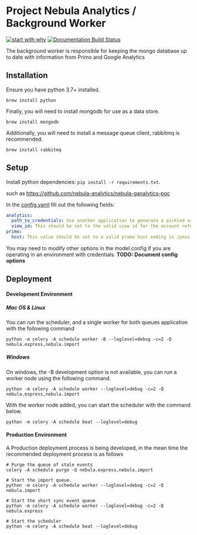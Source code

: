 Project Nebula Analytics / Background Worker
========
[![start with why](https://img.shields.io/badge/docs-master-brightgreen.svg?style=flat)](https://nebula-analytics.github.io/nebula-background-worker)
[![Documentation Build Status](https://travis-ci.com/nebula-analytics/nebula-background-worker.svg?branch=master)](https://travis-ci.com/nebula-analytics/nebula-background-worker)

The background worker is responsible for keeping the mongo database up to date with information from Primo and Google Analytics

Installation
-----
Ensure you have python 3.7+ installed.

```brew install python ```

Finally, you will need to install mongodb for use as a data store.

```brew install mongodb```

Additionally, you will need to install a message queue client, rabbitmq is recommended.

```brew install rabbitmq```

Setup
-----

Install python dependencies:
`pip install -r requirements.txt`.


such as https://github.com/nebula-analytics/nebula-ganalytics-poc

In the [config.yaml](config.yaml) fill out the following fields:
```yaml
analytics:
  path_to_credentials: Use another application to generate a pickled oauth credential, put the path to the credentials in this field
  view_id: This should be set to the valid view id for the account referenced in the above credentials
primo:
  host: This value should be set to a valid promo host ending in /pnxs, see https://developers.exlibrisgroup.com/primo/apis/webservices/rest/pnxs/
```

You may need to modify other options in the model.config if you are operating 
in an environment with credentials. **TODO: Document config options**

Deployment
----------

#### Development Environment

##### Mac OS & Linux

You can run the scheduler, and a single worker for both queues application with the following command

```
python -m celery -A schedule worker -B --loglevel=debug -c=2 -Q nebula.express,nebula.import
```

##### Windows

On windows, the -B development option is not available, you can run a worker node using the following command.
```
python -m celery -A schedule worker --loglevel=debug -c=2 -Q nebula.express,nebula.import
```

With the worker node added, you can start the scheduler with the command below.
```
python -m celery -A schedule beat --loglevel=debug
```

#### Production Environment

A Production deployment process is being developed, in the mean time
the recommended deployment process is as follows

```
# Purge the queue of stale events
celery -A schedule purge -Q nebula.express,nebula.import

# Start the import queue.
python -m celery -A schedule worker --loglevel=debug -c=2 -Q nebula.import

# Start the short sync event queue 
python -m celery -A schedule worker --loglevel=debug -c=2 -Q nebula.express

# Start the scheduler
python -m celery -A schedule beat --loglevel=debug
```

